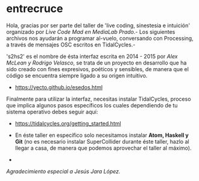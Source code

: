 # entrecruce

Hola, gracias por ser parte del taller de 'live coding, sinestesia e intuición' organizado por <i>Live Code Mad en MediaLab Prado</i>.- Los siguientes archivos nos ayudarán a programar al-vuelo, conversando con Processing, a través de mensajes OSC escritos en TidalCycles.- 

's2hs2' es el nombre de ésta interfaz escrita en 2014 - 2015 por <i>Alex McLean y Rodrigo Velasco</i>, se trata de un proyecto en desarrollo que ha sido creado con fines expresivos, poéticos y sensibles, de manera que el código se encuentra siempre ligado a su origen intuitivo.

+ https://yecto.github.io/esedos.html

Finalmente para utilizar la interfaz, necesitas instalar TidalCycles, proceso que implica algunos pasos específicos los cuales dependiendo de tu sistema operativo debes seguir aquí:

- https://tidalcycles.org/getting_started.html

* En éste taller en específico solo necesitamos instalar <b>Atom, Haskell y Git</b> (no es necesario instalar SuperCollider durante éste taller, hazlo al llegar a casa, de manera que podemos aprovechar el taller al máximo).

-

<i>Agradecimiento especial a Jesús Jara López.</i>
